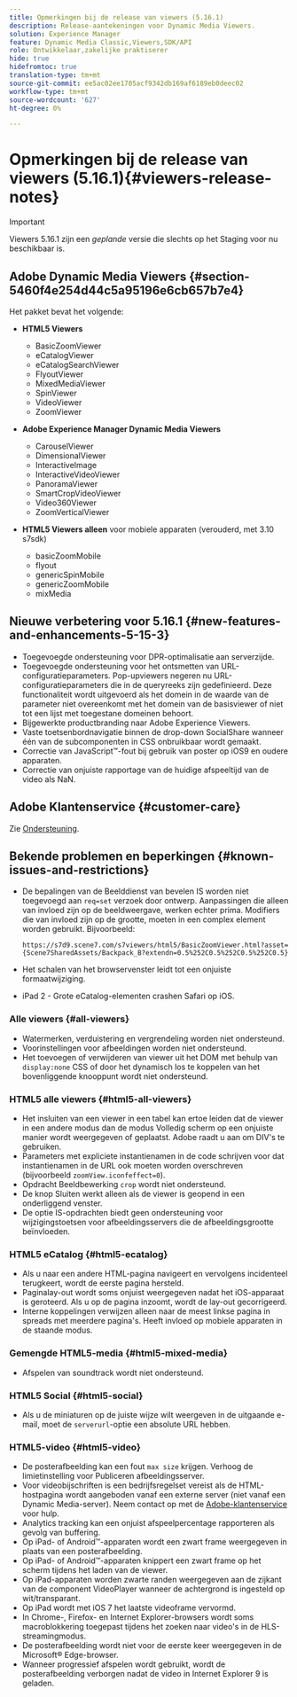 ```yaml
---
title: Opmerkingen bij de release van viewers (5.16.1)
description: Release-aantekeningen voor Dynamic Media Viewers.
solution: Experience Manager
feature: Dynamic Media Classic,Viewers,SDK/API
role: Ontwikkelaar,zakelijke praktiserer
hide: true
hidefromtoc: true
translation-type: tm+mt
source-git-commit: ee5ac02ee1705acf9342db169af6189eb0deec02
workflow-type: tm+mt
source-wordcount: '627'
ht-degree: 0%

---
```


# Opmerkingen bij de release van viewers (5.16.1){#viewers-release-notes}

<!-- Updated April 06, 2021 for the 5.16.1 release-->

>[!IMPORTANT]
>
>Viewers 5.16.1 zijn een *geplande* versie die slechts op het Staging voor nu beschikbaar is.

## Adobe Dynamic Media Viewers {#section-5460f4e254d44c5a95196e6cb657b7e4}

Het pakket bevat het volgende:

* **HTML5 Viewers**

   * BasicZoomViewer
   * eCatalogViewer
   * eCatalogSearchViewer
   * FlyoutViewer
   * MixedMediaViewer
   * SpinViewer
   * VideoViewer
   * ZoomViewer

* **Adobe Experience Manager Dynamic Media Viewers**

   * CarouselViewer
   * DimensionalViewer
   * InteractiveImage
   * InteractiveVideoViewer
   * PanoramaViewer
   * SmartCropVideoViewer
   * Video360Viewer
   * ZoomVerticalViewer

* **HTML5 Viewers alleen**  voor mobiele apparaten (verouderd, met 3.10 s7sdk)

   * basicZoomMobile
   * flyout
   * genericSpinMobile
   * genericZoomMobile
   * mixMedia

## Nieuwe verbetering voor 5.16.1 {#new-features-and-enhancements-5-15-3}

* Toegevoegde ondersteuning voor DPR-optimalisatie aan serverzijde.
* Toegevoegde ondersteuning voor het ontsmetten van URL-configuratieparameters. Pop-upviewers negeren nu URL-configuratieparameters die in de queryreeks zijn gedefinieerd. Deze functionaliteit wordt uitgevoerd als het domein in de waarde van de parameter niet overeenkomt met het domein van de basisviewer of niet tot een lijst met toegestane domeinen behoort.
* Bijgewerkte productbranding naar Adobe Experience Viewers.
* Vaste toetsenbordnavigatie binnen de drop-down SocialShare wanneer één van de subcomponenten in CSS onbruikbaar wordt gemaakt.
* Correctie van JavaScript™-fout bij gebruik van poster op iOS9 en oudere apparaten.
* Correctie van onjuiste rapportage van de huidige afspeeltijd van de video als NaN.<!--  (CQ-4310148) -->

## Adobe Klantenservice {#customer-care}

Zie [Ondersteuning](https://experienceleague.adobe.com/docs/dynamic-media-classic/using/intro/support.html#intro).

## Bekende problemen en beperkingen {#known-issues-and-restrictions}

* De bepalingen van de Beelddienst van bevelen IS worden niet toegevoegd aan `req=set` verzoek door ontwerp. Aanpassingen die alleen van invloed zijn op de beeldweergave, werken echter prima. Modifiers die van invloed zijn op de grootte, moeten in een complex element worden gebruikt. Bijvoorbeeld:

   `https://s7d9.scene7.com/s7viewers/html5/BasicZoomViewer.html?asset= {Scene7SharedAssets/Backpack_B?extendn=0.5%252C0.5%252C0.5%252C0.5}`

* Het schalen van het browservenster leidt tot een onjuiste formaatwijziging.
* iPad 2 - Grote eCatalog-elementen crashen Safari op iOS.

### Alle viewers {#all-viewers}

* Watermerken, verduistering en vergrendeling worden niet ondersteund.
* Voorinstellingen voor afbeeldingen worden niet ondersteund.
* Het toevoegen of verwijderen van viewer uit het DOM met behulp van `display:none` CSS of door het dynamisch los te koppelen van het bovenliggende knooppunt wordt niet ondersteund.

### HTML5 alle viewers {#html5-all-viewers}

* Het insluiten van een viewer in een tabel kan ertoe leiden dat de viewer in een andere modus dan de modus Volledig scherm op een onjuiste manier wordt weergegeven of geplaatst. Adobe raadt u aan om DIV&#39;s te gebruiken.
* Parameters met expliciete instantienamen in de code schrijven voor dat instantienamen in de URL ook moeten worden overschreven (bijvoorbeeld `zoomView.iconfeffect=0`).
* Opdracht Beeldbewerking `crop` wordt niet ondersteund.
* De knop Sluiten werkt alleen als de viewer is geopend in een onderliggend venster.
* De optie IS-opdrachten biedt geen ondersteuning voor wijzigingstoetsen voor afbeeldingsservers die de afbeeldingsgrootte beïnvloeden.

### HTML5 eCatalog {#html5-ecatalog}

* Als u naar een andere HTML-pagina navigeert en vervolgens incidenteel terugkeert, wordt de eerste pagina hersteld.
* Paginalay-out wordt soms onjuist weergegeven nadat het iOS-apparaat is geroteerd. Als u op de pagina inzoomt, wordt de lay-out gecorrigeerd.
* Interne koppelingen verwijzen alleen naar de meest linkse pagina in spreads met meerdere pagina&#39;s. Heeft invloed op mobiele apparaten in de staande modus.

### Gemengde HTML5-media {#html5-mixed-media}

* Afspelen van soundtrack wordt niet ondersteund.

### HTML5 Social {#html5-social}

* Als u de miniaturen op de juiste wijze wilt weergeven in de uitgaande e-mail, moet de `serverurl`-optie een absolute URL hebben.

### HTML5-video {#html5-video}

* De posterafbeelding kan een fout `max size` krijgen. Verhoog de limietinstelling voor Publiceren afbeeldingsserver.
* Voor videobijschriften is een bedrijfsregelset vereist als de HTML-hostpagina wordt aangeboden vanaf een externe server (niet vanaf een Dynamic Media-server). Neem contact op met de [Adobe-klantenservice](https://experienceleague.adobe.com/docs/dynamic-media-classic/using/intro/support.html#intro) voor hulp.
* Analytics tracking kan een onjuist afspeelpercentage rapporteren als gevolg van buffering.
* Op iPad- of Android™-apparaten wordt een zwart frame weergegeven in plaats van een posterafbeelding.
* Op iPad- of Android™-apparaten knippert een zwart frame op het scherm tijdens het laden van de viewer.
* Op iPad-apparaten worden zwarte randen weergegeven aan de zijkant van de component VideoPlayer wanneer de achtergrond is ingesteld op wit/transparant.
* Op iPad wordt met iOS 7 het laatste videoframe vervormd.
* In Chrome-, Firefox- en Internet Explorer-browsers wordt soms macroblokkering toegepast tijdens het zoeken naar video&#39;s in de HLS-streamingmodus.
* De posterafbeelding wordt niet voor de eerste keer weergegeven in de Microsoft® Edge-browser.
* Wanneer progressief afspelen wordt gebruikt, wordt de posterafbeelding verborgen nadat de video in Internet Explorer 9 is geladen.